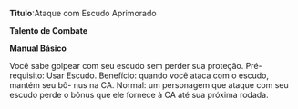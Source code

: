 **Titulo**:Ataque com Escudo Aprimorado

**Talento de Combate**

**Manual Básico**

 Você sabe golpear com seu escudo sem perder sua proteção. Pré-requisito: Usar Escudo. Benefício: quando você ataca com o escudo, mantém seu bô- nus na CA. Normal: um personagem que ataque com seu escudo perde o bônus que ele fornece à CA até sua próxima rodada.